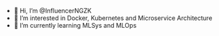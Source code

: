 - 👋 Hi, I’m @InfluencerNGZK
- 👀 I’m interested in Docker, Kubernetes and Microservice Architecture
- 🌱 I’m currently learning MLSys and MLOps


<!---
InfluencerNGZK/InfluencerNGZK is a ✨ special ✨ repository because its `README.md` (this file) appears on your GitHub profile.
You can click the Preview link to take a look at your changes.
--->
